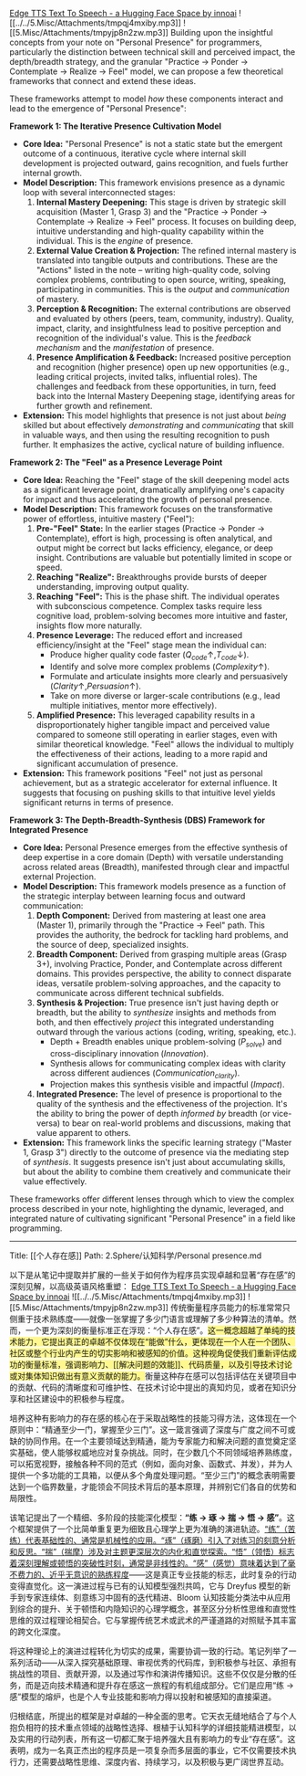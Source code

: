 
[Edge TTS Text To Speech - a Hugging Face Space by innoai](https://huggingface.co/spaces/innoai/Edge-TTS-Text-to-Speech)
![[../../5.Misc/Attachments/tmpqj4mxiby.mp3]]
![[5.Misc/Attachments/tmpyjp8n2zw.mp3]]
Building upon the insightful concepts from your note on "Personal Presence" for programmers, particularly the distinction between technical skill and perceived impact, the depth/breadth strategy, and the granular "Practice -> Ponder -> Contemplate -> Realize -> Feel" model, we can propose a few theoretical frameworks that connect and extend these ideas.

These frameworks attempt to model *how* these components interact and lead to the emergence of "Personal Presence":

**Framework 1: The Iterative Presence Cultivation Model**

*   **Core Idea:** "Personal Presence" is not a static state but the emergent outcome of a continuous, iterative cycle where internal skill development is projected outward, gains recognition, and fuels further internal growth.
*   **Model Description:** This framework envisions presence as a dynamic loop with several interconnected stages:
    1.  **Internal Mastery Deepening:** This stage is driven by strategic skill acquisition (Master 1, Grasp 3) and the "Practice -> Ponder -> Contemplate -> Realize -> Feel" process. It focuses on building deep, intuitive understanding and high-quality capability within the individual. This is the *engine* of presence.
    2.  **External Value Creation & Projection:** The refined internal mastery is translated into tangible outputs and contributions. These are the "Actions" listed in the note – writing high-quality code, solving complex problems, contributing to open source, writing, speaking, participating in communities. This is the *output* and *communication* of mastery.
    3.  **Perception & Recognition:** The external contributions are observed and evaluated by others (peers, team, community, industry). Quality, impact, clarity, and insightfulness lead to positive perception and recognition of the individual's value. This is the *feedback mechanism* and the *manifestation* of presence.
    4.  **Presence Amplification & Feedback:** Increased positive perception and recognition (higher presence) open up new opportunities (e.g., leading critical projects, invited talks, influential roles). The challenges and feedback from these opportunities, in turn, feed back into the Internal Mastery Deepening stage, identifying areas for further growth and refinement.
*   **Extension:** This model highlights that presence is not just about *being* skilled but about effectively *demonstrating* and *communicating* that skill in valuable ways, and then using the resulting recognition to push further. It emphasizes the active, cyclical nature of building influence.

**Framework 2: The "Feel" as a Presence Leverage Point**

*   **Core Idea:** Reaching the "Feel" stage of the skill deepening model acts as a significant leverage point, dramatically amplifying one's capacity for impact and thus accelerating the growth of personal presence.
*   **Model Description:** This framework focuses on the transformative power of effortless, intuitive mastery ("Feel"):
    1.  **Pre-"Feel" State:** In the earlier stages (Practice -> Ponder -> Contemplate), effort is high, processing is often analytical, and output might be correct but lacks efficiency, elegance, or deep insight. Contributions are valuable but potentially limited in scope or speed.
    2.  **Reaching "Realize":** Breakthroughs provide bursts of deeper understanding, improving output quality.
    3.  **Reaching "Feel":** This is the phase shift. The individual operates with subconscious competence. Complex tasks require less cognitive load, problem-solving becomes more intuitive and faster, insights flow more naturally.
    4.  **Presence Leverage:** The reduced effort and increased efficiency/insight at the "Feel" stage mean the individual can:
        *   Produce higher quality code faster ($Q_{code} \uparrow, T_{code} \downarrow$).
        *   Identify and solve more complex problems ($Complexity \uparrow$).
        *   Formulate and articulate insights more clearly and persuasively ($Clarity \uparrow, Persuasion \uparrow$).
        *   Take on more diverse or larger-scale contributions (e.g., lead multiple initiatives, mentor more effectively).
    5.  **Amplified Presence:** This leveraged capability results in a disproportionately higher tangible impact and perceived value compared to someone still operating in earlier stages, even with similar theoretical knowledge. "Feel" allows the individual to multiply the effectiveness of their actions, leading to a more rapid and significant accumulation of presence.
*   **Extension:** This framework positions "Feel" not just as personal achievement, but as a strategic accelerator for external influence. It suggests that focusing on pushing skills to that intuitive level yields significant returns in terms of presence.

**Framework 3: The Depth-Breadth-Synthesis (DBS) Framework for Integrated Presence**

*   **Core Idea:** Personal Presence emerges from the effective synthesis of deep expertise in a core domain (Depth) with versatile understanding across related areas (Breadth), manifested through clear and impactful external Projection.
*   **Model Description:** This framework models presence as a function of the strategic interplay between learning focus and outward communication:
    1.  **Depth Component:** Derived from mastering at least one area (Master 1), primarily through the "Practice -> Feel" path. This provides the authority, the bedrock for tackling hard problems, and the source of deep, specialized insights.
    2.  **Breadth Component:** Derived from grasping multiple areas (Grasp 3+), involving Practice, Ponder, and Contemplate across different domains. This provides perspective, the ability to connect disparate ideas, versatile problem-solving approaches, and the capacity to communicate across different technical subfields.
    3.  **Synthesis & Projection:** True presence isn't just having depth or breadth, but the ability to *synthesize* insights and methods from both, and then effectively *project* this integrated understanding outward through the various actions (coding, writing, speaking, etc.).
        *   Depth + Breadth enables unique problem-solving ($P_{solve}$) and cross-disciplinary innovation ($Innovation$).
        *   Synthesis allows for communicating complex ideas with clarity across different audiences ($Communication_{clarity}$).
        *   Projection makes this synthesis visible and impactful ($Impact$).
    4.  **Integrated Presence:** The level of presence is proportional to the quality of the synthesis and the effectiveness of the projection. It's the ability to bring the power of depth *informed by* breadth (or vice-versa) to bear on real-world problems and discussions, making that value apparent to others.
*   **Extension:** This framework links the specific learning strategy ("Master 1, Grasp 3") directly to the outcome of presence via the mediating step of *synthesis*. It suggests presence isn't just about accumulating skills, but about the ability to combine them creatively and communicate their value effectively.

These frameworks offer different lenses through which to view the complex process described in your note, highlighting the dynamic, leveraged, and integrated nature of cultivating significant "Personal Presence" in a field like programming.

---
Title: [[个人存在感]]
Path: 2.Sphere/认知科学/Personal presence.md

以下是从笔记中提取并扩展的一些关于如何作为程序员实现卓越和显著“存在感”的深刻见解，以高级英语风格重塑：
[Edge TTS Text To Speech - a Hugging Face Space by innoai](https://huggingface.co/spaces/innoai/Edge-TTS-Text-to-Speech)
![[../../5.Misc/Attachments/tmpqj4mxiby.mp3]]
![[5.Misc/Attachments/tmpyjp8n2zw.mp3]]
传统衡量程序员能力的标准常常只侧重于技术熟练度——就像一张掌握了多少门语言或理解了多少种算法的清单。然而，一个更为深刻的衡量标准正在浮现：“个人存在感”。<span style="background:#fff88f">这一概念超越了单纯的技术能力，它提出真正的卓越不仅体现在“能做”什么，更体现在一个人在一个团队、社区或整个行业内产生的切实影响和被感知的价值。这种视角促使我们重新评估成功的衡量标准，强调影响力、[[解决问题的效能]]、代码质量，以及引导技术讨论或对集体知识做出有意义贡献的能力。</span>衡量这种存在感可以包括评估在关键项目中的贡献、代码的清晰度和可维护性、在技术讨论中提出的真知灼见，或者在知识分享和社区建设中的积极参与程度。

培养这种有影响力的存在感的核心在于采取战略性的技能习得方法，这体现在一个原则中：“精通至少一门，掌握至少三门”。这一箴言强调了深度与广度之间不可或缺的协同作用。在一个主要领域达到精通，能为专家能力和解决问题的直觉奠定坚实基础，使人能够权威地应对复杂挑战。同时，在少数几个不同领域培养熟练度，可以拓宽视野，接触各种不同的范式（例如，面向对象、函数式、并发），并为人提供一个多功能的工具箱，以便从多个角度处理问题。“至少三门”的概念表明需要达到一个临界数量，才能领会不同技术背后的基本原理，并辨别它们各自的优势和局限性。

该笔记提出了一个精细、多阶段的技能深化模型：**“练 -> 琢 -> 揣 -> 悟 -> 感”**。这个框架提供了一个比简单重复更为细致且心理学上更为准确的演进轨迹。<u>“练”（苦练）代表基础性的、通常是机械性的应用。“琢”（琢磨）引入了对练习的刻意分析和反思。“揣”（揣摩）涉及对主题更深层次的内化和直觉探索。“悟”（领悟）标志着深刻理解或顿悟的突破性时刻，通常是非线性的。“感”（感觉）意味着达到了毫不费力的、近乎无意识的熟练程度</u>——这是真正专业技能的标志，此时复杂的行动变得直觉化。这一演进过程与已有的认知模型强烈共鸣，它与 Dreyfus 模型的新手到专家连续体、刻意练习中固有的迭代精进、Bloom 认知技能分类法中从应用到综合的提升、关于顿悟和内隐知识的心理学概念，甚至区分分析性思维和直觉性思维的双过程理论相契合。它与掌握传统艺术或武术的严谨道路的对照赋予其丰富的跨文化深度。

将这种理论上的演进过程转化为切实的成果，需要协调一致的行动。笔记列举了一系列活动——从深入探究基础原理、审视优秀的代码库，到积极参与社区、承担有挑战性的项目、贡献开源，以及通过写作和演讲传播知识。这些不仅仅是分散的任务，而是迈向技术精通和提升存在感这一旅程的有机组成部分。它们是应用“练 -> 感”模型的熔炉，也是个人专业技能和影响力得以投射和被感知的直接渠道。

归根结底，所提出的框架是对卓越的一种全面的思考。它天衣无缝地结合了与个人抱负相符的技术重点领域的战略性选择、根植于认知科学的详细技能精进模型，以及实用的行动列表，所有这一切都汇聚于培养强大且有影响力的专业“存在感”。这表明，成为一名真正杰出的程序员是一项复杂而多层面的事业，它不仅需要技术执行力，还需要战略性思维、深度内省、持续学习，以及积极与更广阔世界互动。